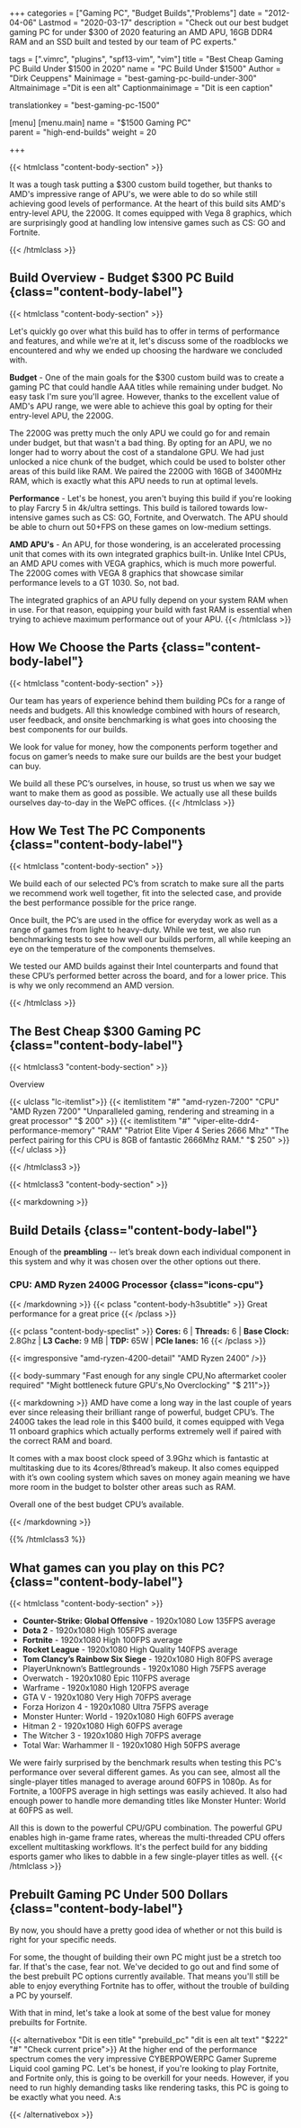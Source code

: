 +++
categories = ["Gaming PC", "Budget Builds","Problems"]
date = "2012-04-06"
Lastmod = "2020-03-17"
description = "Check out our best budget gaming PC for under $300 of 2020 featuring an AMD APU, 16GB DDR4 RAM and an SSD built and tested by our team of PC experts."

tags = [".vimrc", "plugins", "spf13-vim", "vim"]
title = "Best Cheap Gaming PC Build Under $1500 in 2020"
name = "PC Build Under $1500"
Author = "Dirk Ceuppens"
Mainimage = "best-gaming-pc-build-under-300"
Altmainimage ="Dit is een alt"
Captionmainimage = "Dit is een caption"

translationkey = "best-gaming-pc-1500"

[menu]
[menu.main]
		name = "$1500 Gaming PC"	
		parent = "high-end-builds"
		weight = 20

+++

{{< htmlclass "content-body-section" >}}

It was a tough task putting a $300 custom build together, but thanks to AMD's impressive range of APU's, we were able to do so while still achieving good levels of performance. At the heart of this build sits AMD's entry-level APU, the 2200G. It comes equipped with Vega 8 graphics, which are surprisingly good at handling low intensive games such as CS: GO and Fortnite.

{{< /htmlclass >}}


## Build Overview - Budget $300 PC Build {class="content-body-label"}
{{< htmlclass "content-body-section"  >}}

Let's quickly go over what this build has to offer in terms of performance and features, and while we're at it, let's discuss some of the roadblocks we encountered and why we ended up choosing the hardware we concluded with.

**Budget** - One of the main goals for the $300 custom build was to create a gaming PC that could handle AAA titles while remaining under budget. No easy task I'm sure you'll agree. However, thanks to the excellent value of AMD's APU range, we were able to achieve this goal by opting for their entry-level APU, the 2200G.

The 2200G was pretty much the only APU we could go for and remain under budget, but that wasn't a bad thing. By opting for an APU, we no longer had to worry about the cost of a standalone GPU. We had just unlocked a nice chunk of the budget, which could be used to bolster other areas of this build like RAM. We paired the 2200G with 16GB of 3400MHz RAM, which is exactly what this APU needs to run at optimal levels.

**Performance** - Let's be honest, you aren't buying this build if you're looking to play Farcry 5 in 4k/ultra settings. This build is tailored towards low-intensive games such as CS: GO, Fortnite, and Overwatch. The APU should be able to churn out 50+FPS on these games on low-medium settings.

**AMD APU's** - An APU, for those wondering, is an accelerated processing unit that comes with its own integrated graphics built-in. Unlike Intel CPUs, an AMD APU comes with VEGA graphics, which is much more powerful. The 2200G comes with VEGA 8 graphics that showcase similar performance levels to a GT 1030. So, not bad.

The integrated graphics of an APU fully depend on your system RAM when in use. For that reason, equipping your build with fast RAM is essential when trying to achieve maximum performance out of your APU.
{{< /htmlclass >}}



## How We Choose the Parts {class="content-body-label"}

{{< htmlclass "content-body-section" >}}

Our team has years of experience behind them building PCs for a range of needs and budgets. All this knowledge combined with hours of research, user feedback, and onsite benchmarking is what goes into choosing the best components for our builds.

We look for value for money, how the components perform together and focus on gamer’s needs to make sure our builds are the best your budget can buy.

We build all these PC’s ourselves, in house, so trust us when we say we want to make them as good as possible. We actually use all these builds ourselves day-to-day in the WePC offices.
{{< /htmlclass >}}



## How We Test The PC Components {class="content-body-label"}

{{< htmlclass "content-body-section" >}}

We build each of our selected PC’s from scratch to make sure all the parts we recommend work well together, fit into the selected case, and provide the best performance possible for the price range.

Once built, the PC’s are used in the office for everyday work as well as a range of games from light to heavy-duty. While we test, we also run benchmarking tests to see how well our builds perform, all while keeping an eye on the temperature of the components themselves. 

We tested our AMD builds against their Intel counterparts and found that these CPU’s performed better across the board, and for a lower price. This is why we only recommend an AMD version.

{{< /htmlclass >}}


## The Best Cheap $300 Gaming PC {class="content-body-label"}


{{< htmlclass3 "content-body-section" >}}

Overview

{{< ulclass "lc-itemlist">}}
{{< itemlistitem "#"  "amd-ryzen-7200" "CPU" "AMD Ryzen 7200" "Unparalleled gaming, rendering and streaming in a great processor" "$ 200" >}}
{{< itemlistitem "#"  "viper-elite-ddr4-performance-memory" "RAM" "Patriot Elite Viper 4 Series 2666 Mhz" "The perfect pairing for this CPU is 8GB of fantastic 2666Mhz RAM." "$ 250" >}}
{{</ ulclass >}}

{{< /htmlclass3 >}}

{{< htmlclass3 "content-body-section" >}} 

{{< markdowning >}} 
## Build Details {class="content-body-label"}

Enough of the **preambling** -- let’s break down each individual component in this system and why it was chosen over the other options out there.

### CPU: AMD Ryzen 2400G Processor {class="icons-cpu"}

{{< /markdowning >}}
{{< pclass "content-body-h3subtitle" >}}
Great performance for a great price
{{< /pclass >}}

{{< pclass "content-body-speclist" >}}
**Cores:** 6 | **Threads:** 6 | **Base Clock:** 2.8Ghz | **L3 Cache:** 9 MB | **TDP:** 65W | **PCIe lanes:** 16 
{{< /pclass >}}

{{< imgresponsive "amd-ryzen-4200-detail" "AMD Ryzen 2400" />}}

{{< body-summary  "Fast enough for any single CPU,No aftermarket cooler required" "Might bottleneck future GPU's,No Overclocking" "$ 211">}}

{{< markdowning >}} 
AMD have come a long way in the last couple of years ever since releasing their brilliant range of powerful, budget CPU’s. The 2400G takes the lead role in this $400 build, it comes equipped with Vega 11 onboard graphics which actually performs extremely well if paired with the correct RAM and board.

It comes with a max boost clock speed of 3.9Ghz which is fantastic at multitasking due to its 4cores/8thread’s makeup. It also comes equipped with it’s own cooling system which saves on money again meaning we have more room in the budget to bolster other areas such as RAM.

Overall one of the best budget CPU’s available.

{{< /markdowning >}} 

{{% /htmlclass3 %}}

## What games can you play on this PC? {class="content-body-label"}

{{< htmlclass "content-body-section" >}}

* **Counter-Strike: Global Offensive** - 1920x1080 Low 135FPS average
* **Dota 2** - 1920x1080 High 105FPS average
* **Fortnite** - 1920x1080 High 100FPS average
* **Rocket League** - 1920x1080 High Quality 140FPS average
* **Tom Clancy’s Rainbow Six Siege** - 1920x1080 High 80FPS average
* PlayerUnknown’s Battlegrounds - 1920x1080 High 75FPS average
* Overwatch - 1920x1080 Epic 110FPS average
* Warframe - 1920x1080 High 120FPS average
* GTA V - 1920x1080 Very High 70FPS average
* Forza Horizon 4 - 1920x1080 Ultra 75FPS average
* Monster Hunter: World - 1920x1080 High 60FPS average
* Hitman 2 - 1920x1080 High 60FPS average
* The Witcher 3 - 1920x1080 High 70FPS average
* Total War: Warhammer II - 1920x1080 High 50FPS average

We were fairly surprised by the benchmark results when testing this PC's performance over several different games. As you can see, almost all the single-player titles managed to average around 60FPS in 1080p. As for Fortnite, a 100FPS average in high settings was easily achieved. It also had enough power to handle more demanding titles like Monster Hunter: World at 60FPS as well.

All this is down to the powerful CPU/GPU combination. The powerful GPU enables high in-game frame rates, whereas the multi-threaded CPU offers excellent multitasking workflows. It's the perfect build for any bidding esports gamer who likes to dabble in a few single-player titles as well.
{{< /htmlclass >}}


## Prebuilt Gaming PC Under 500 Dollars {class="content-body-label"}

By now, you should have a pretty good idea of whether or not this build is right for your specific needs.

For some, the thought of building their own PC might just be a stretch too far. If that's the case, fear not. We've decided to go out and find some of the best prebuilt PC options currently available. That means you'll still be able to enjoy everything Fortnite has to offer, without the trouble of building a PC by yourself.

With that in mind, let's take a look at some of the best value for money prebuilts for Fortnite.

{{< alternativebox "Dit is een title" "prebuild_pc" "dit is een alt text" "$222" "#" "Check current price">}}
At the higher end of the performance spectrum comes the very impressive CYBERPOWERPC Gamer Supreme Liquid cool gaming PC. Let's be honest, if you're looking to play Fortnite, and Fortnite only, this is going to be overkill for your needs. However, if you need to run highly demanding tasks like rendering tasks, this PC is going to be exactly what you need.
A:s



{{< /alternativebox >}}